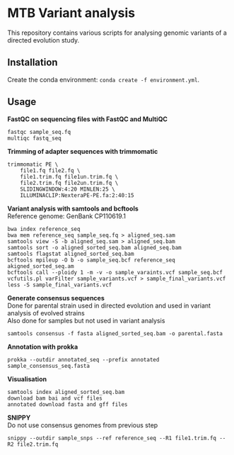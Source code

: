 # MTB Variant analysis

This repository contains various scripts for analysing genomic variants of a directed evolution study.

## Installation ## 
Create the conda environment:  `conda create -f environment.yml`.

## Usage ##

**FastQC on sequencing files with FastQC and MultiQC**
```
fastqc sample_seq.fq
multiqc fastq_seq
```

**Trimming of adapter sequences with trimmomatic**
```
trimmomatic PE \
    file1.fq file2.fq \
    file1.trim.fq file1un.trim.fq \
    file2.trim.fq file2un.trim.fq \
    SLIDINGWINDOW:4:20 MINLEN:25 \
    ILLUMINACLIP:NexteraPE-PE.fa:2:40:15
```

**Variant analysis with samtools and bcftools**\
Reference genome: GenBank CP110619.1
```
bwa index reference_seq
bwa mem reference_seq sample_seq.fq > aligned_seq.sam
samtools view -S -b aligned_seq.sam > aligned_seq.bam
samtools sort -o aligned_sorted_seq.bam aligned_seq.bam
samtools flagstat aligned_sorted_seq.bam
bcftools mpileup -O b -o sample_seq.bcf reference_seq akigned_sorted_seq.am
bcftools call --ploidy 1 -m -v -o sample_varaints.vcf sample_seq.bcf
vcfutils.pl varFilter sample_variants.vcf > sample_final_variants.vcf
less -S sample_final_variants.vcf
```

**Generate consensus sequences**\
Done for parental strain used in directed evolution and used in variant analysis of evolved strains\
Also done for samples but not used in variant analysis
```
samtools consensus -f fasta aligned_sorted_seq.bam -o parental.fasta
```

**Annotation with prokka**
```
prokka --outdir annotated_seq --prefix annotated sample_consensus_seq.fasta
```

**Visualisation**
```
samtools index aligned_sorted_seq.bam
download bam bai and vcf files
annotated download fasta and gff files
```

**SNIPPY**\
Do not use consensus genomes from previous step
```
snippy --outdir sample_snps --ref reference_seq --R1 file1.trim.fq --R2 file2.trim.fq
```
